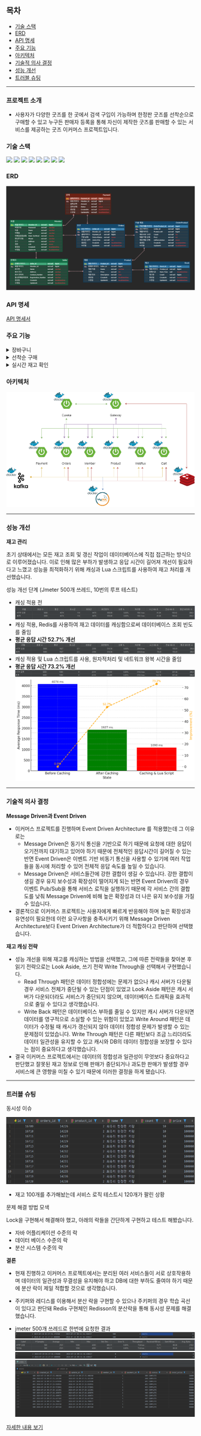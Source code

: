 <h2> 목차 </h2>

- [기술 스택](#기술-스택)
- [ERD](#ERD)
- [API 명세](#api-명세)
- [주요 기능](#주요-기능)
- [아키텍처](#아키텍처)
- [기술적 의사 결정](#기술적-의사-결정)
- [성능 개선](#성능-개선)
- [트러블 슈팅](#트러블-슈팅)

---

<h3> 프로젝트 소개  </h3>

- 사용자가 다양한 굿즈를 한 곳에서 검색 구입이 가능하며 한정판 굿즈를 선착순으로 구매할 수 있고 누구든 판매자 등록을 통해 자신이 제작한 굿즈를 판매할 수 있는 서비스를 제공하는 굿즈 이커머스 프로젝트입니다.

<h3 id="기술-스택"> 기술 스택 </h3>
<div>
    <img src="https://img.shields.io/badge/java 17-%23ED8B00.svg?style=for-the-badge&logo=openjdk&logoColor=white">
    <img src="https://img.shields.io/badge/Spring Boot 3.3.1 -6DB33F?style=for-the-badge&logo=SpringBoot&logoColor=white">
    <img src="https://img.shields.io/badge/spring Data jpa-%236DB33F.svg?style=for-the-badge&logo=spring&logoColor=white">
    <img src="https://img.shields.io/badge/Apache %20Kafka 3.5-000?style=for-the-badge&logo=apachekafka">
    <img src="https://img.shields.io/badge/mysql 8.0 -4479A1.svg?style=for-the-badge&logo=mysql&logoColor=white">
    <img src="https://img.shields.io/badge/redis 7.2.4-%23DD0031.svg?style=for-the-badge&logo=redis&logoColor=white">
    <img src="https://img.shields.io/badge/docker 26.1.1-%230db7ed.svg?style=for-the-badge&logo=docker&logoColor=white">
    <img src="https://img.shields.io/badge/Gradle 8.8-02303A.svg?style=for-the-badge&logo=Gradle&logoColor=white">
</div>

<h3 id="ERD"> ERD </h3>

<img alt="ERD" src="resource/ERD.png"/>


<h3 id="api-명세"> API 명세 </h3>

[API 명세서](https://documenter.getpostman.com/view/11696446/2sA3kSo3FV)

<h3 id="주요-기능"> 주요 기능 </h3>

<details>
    <summary>장바구니</summary>
    <img alt="장바구니 시퀀스 다이어그램" src="resource/장바구니 시퀀스 다이어그램.png"/>

- 사용자가 원하는 제품을 장바구니에 담거나, 담은 물건을 수정 및 삭제할 수 있으며, 변경된 날로부터 7일 동안 유지됩니다.

</details>

<details> 
    <summary> 선착순 구매 </summary> 
    <img alt="주문 시퀀스 다이어그램" src="resource/주문 시퀀스 다이어그램.png"/>

- 특정 시간부터 주문할 수 있도록 구현했으며 이벤트 기반으로 진행되고 실패 시 보상 트랜잭션을 통해 자동으로 재고를 복구합니다.

</details>

<details> 
    <summary> 실시간 재고 확인 </summary>
    <img alt="실시간 재고 확인 시퀀스 다이어그램" src="resource/실시간 재고 확인 시퀀스 다이어그램.png"/>

- 제품 ID를 통해 서버와 SSE 통신을 설정해 사용자가 실시간으로 재고 상태를 모니터링할 수 있는 기능입니다.

</details>


<h3 id="아키텍처"> 아키텍처 </h3>

<img alt="아키텍처" src="resource/아키텍처.png"/>

---

<h3 id="성능-개선"> 성능 개선 </h3>

<b> 재고 관리 </b>

초기 상태에서는 모든 재고 조회 및 갱신 작업이 데이터베이스에 직접 접근하는 방식으로 이루어졌습니다. 
이로 인해 많은 부하가 발생하고 응답 시간이 길어져 개선이 필요하다고 느꼈고 
성능을 최적화하기 위해 캐싱과 Lua 스크립트를 사용하여 재고 처리를 개선했습니다.

성능 개선 단계 (Jmeter 500개 쓰레드, 10번의 루프 테스트)

- 캐싱 적용 전
  <img alt="캐싱안함" src="resource/캐싱안함.png"/>
- 캐싱 적용, Redis를 사용하여 재고 데이터를 캐싱함으로써 데이터베이스 조회 빈도를 줄임
- <b> 평균 응답 시간 52.7% 개선 </b>
  <img alt="캐싱했을 때" src="resource/캐싱했을 때.png"/>
- 캐싱 적용 및 Lua 스크립트를 사용, 원자적처리 및 네트워크 왕복 시간을 줄임
- <b> 평균 응답 시간 73.2% 개선 </b>
  <img alt="루아스크립트 적용" src="resource/루아스크립트 적용.png"/>
  <img alt="성능 개선 그래프" src="resource/성능 개선 그래프.png"/>

---

<h3 id="기술적-의사-결정"> 기술적 의사 결정 </h3>

<b> Message Driven과 Event Driven </b>

- 이커머스 프로젝트를 진행하며 Event Driven Architecture 를 적용했는데 그 이유로는
    - Message Driven은 동기식 통신을 기반으로 하기 때문에 요청에 대한 응답이 오기전까지 대기하고 있어야 하기 때문에 전체적인 응답시간이 길어질 수 있는 반면 Event Driven은 이벤트 기반
      비동기 통신을 사용할 수 있기에 여러 작업들을 동시에 처리할 수 있어 전체적 응답 속도를 높일 수 있습니다.
    - Message Driven은 서비스들간에 강한 결합이 생길 수 있습니다. 강한 결합이 생길 경우 유지 보수성과 확장성이 떨어지게 되는 반면 Event Driven의 경우 이벤트 Pub/Sub을 통해 서비스
      로직을 실행하기 때문에 각 서비스 간의 결합도를 낮춰 Message Driven에 비해 높은 확장성과 더 나은 유지 보수성을 가질 수 있습니다.
- 결론적으로 이커머스 프로젝트는 사용자에게 빠르게 반응해야 하며 높은 확장성과 유연성이 필요한데 이런 요구사항을 충족시키기 위해 Message Driven Architecture보다 Event Driven
  Architecture가 더 적합하다고 판단하여 선택했습니다.

<b>재고 캐싱 전략 </b>

- 성능 개선을 위해 재고를 캐싱하는 방법을 선택했고, 그에 따른 전략들을 찾아본 후 읽기 전략으로는 Look Aside, 쓰기 전략 Write Through을 선택해서 구현했습니다.
    - Read Through 패턴은 데이터 정합성에는 문제가 없으나 캐시 서버가 다운될 경우 서비스 전체가 중단될 수 있는 단점이 있었고 Look Aside 패턴은 캐시 서버가 다운되더라도 서비스가 중단되지
      않으며, 데이터베이스 트래픽을 효과적으로 줄일 수 있다고 생각했습니다.
    - Write Back 패턴은 데이터베이스 부하를 줄일 수 있지만 캐시 서버가 다운되면 데이터를 영구적으로 소실할 수 있는 위험이 있었고 Write Around 패턴은 데이터가 수정될 때 캐시가 갱신되지 않아
      데이터 정합성 문제가 발생할 수 있는 문제점이 있었습니다. Write Through 패턴은 다른 패턴보다 조금 느리더라도 데이터 일관성을 유지할 수 있고 캐시와 DB의 데이터 정합성을 보장할 수 있다는
      점이 중요하다고 생각했습니다.
- 결국 이커머스 프로젝트에서는 데이터의 정합성과 일관성이 무엇보다 중요하다고 판단했고 잘못된 재고 정보로 인해 판매가 중단되거나 과도한 판매가 발생할 경우 서비스에 큰 영향을 미칠 수 있기 때문에 이러한 결정을
  하게 됐습니다.

---

<h3 id="트러블-슈팅"> 트러블 슈팅 </h3>

동시성 이슈

<img alt="동시성 발생" src="resource/동시성 발생.png"/>

- 재고 100개를 추가해놨는데 서비스 로직 테스트시 120개가 팔린 상황

문제 해결 방법 모색

Lock을 구현해서 해결해야 했고, 아래의 락들을 간단하게 구현하고 테스트 해봤습니다.

- 자바 어플리케이션 수준의 락
- 데이터 베이스 수준의 락
- 분산 시스템 수준의 락

<b> 결론 </b>

- 현재 진행하고 이커머스 프로젝트에서는 분리된 여러 서비스들이 서로 상호작용하며 데이터의 일관성과 무결성을 유지해야 하고 DB에 대한 부하도 줄여야 하기 때문에 분산 락이 제일 적합할 것으로 생각했습니다.
- 주키퍼와 레디스를 이용해서 분산 락을 구현할 수 있으나 주키퍼의 경우 학습 곡선이 있다고 판단돼 Redis 구현체인 Redisson의 분산락을 통해 동시성 문제를 해결했습니다.

- jmeter 500개 쓰레드로 한번에 요청한 결과
  <img alt="동시성 해결 재고 채우기" src="resource/동시성 해결 재고 채우기.png"/>
  <img alt="동시성 해결 jmeter" src="resource/동시성 해결 jmeter.png"/>
  <img alt="동시성 해결 재고 결과" src="resource/동시성 해결 재고 결과.png"/>
  <img alt="동시성 해결 주문" src="resource/동시성 해결 주문.png"/>

[자세한 내용 보기](https://velog.io/@malslapq/%EB%AC%BC%EA%B1%B4%EC%9D%B4-%EC%97%86%EB%8A%94%EB%8D%B0-%ED%8C%94%EB%A0%A4%EB%B2%84%EB%A0%B8%EB%8B%A4...-%EB%8F%99%EC%8B%9C%EC%84%B1-%EC%9D%B4%EC%8A%88)
